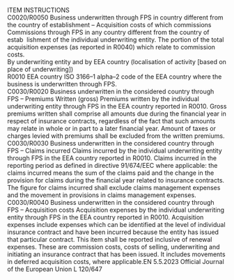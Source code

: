  
ITEM  INSTRUCTIONS  
C0020/R0050  Business underwritten through 
FPS in country different from 
the country of establishment – 
Acquisition costs of which 
commissions  Commissions through FPS in any country different from the country of estab ­
lishment of the individual underwriting entity. 
The portion of the total acquisition expenses (as reported in R0040) which relate 
to commission costs.  
By underwriting entity and by EEA country (localisation of activity [based on place of underwriting])  
R0010  EEA country  ISO 3166–1 alpha–2 code of the EEA country where the business is underwritten 
through FPS.  
C0030/R0020  Business underwritten in the 
considered country through 
FPS – Premiums Written 
(gross)  Premiums written by the individual underwriting entity through FPS in the EEA 
country reported in R0010. 
Gross premiums written shall comprise all amounts due during the financial year 
in respect of insurance contracts, regardless of the fact that such amounts may 
relate in whole or in part to a later financial year. 
Amount of taxes or charges levied with premiums shall be excluded from the 
written premiums.  
C0030/R0030  Business underwritten in the 
considered country through 
FPS – Claims incurred  Claims incurred by the individual underwriting entity through FPS in the EEA 
country reported in R0010. 
Claims incurred in the reporting period as defined in directive 91/674/EEC where 
applicable: the claims incurred means the sum of the claims paid and the change 
in the provision for claims during the financial year related to insurance contracts. 
The figure for claims incurred shall exclude claims management expenses and the 
movement in provisions in claims management expenses.  
C0030/R0040  Business underwritten in the 
considered country through 
FPS – Acquisition costs  Acquisition expenses by the individual underwriting entity through FPS in the EEA 
country reported in R0010. 
Acquisition expenses include expenses which can be identified at the level of 
individual insurance contract and have been incurred because the entity has 
issued that particular contract. This item shall be reported inclusive of renewal 
expenses. 
These are commission costs, costs of selling, underwriting and initiating an 
insurance contract that has been issued. It includes movements in deferred 
acquisition costs, where applicable.EN  5.5.2023 Official Journal of the European Union L 120/647
